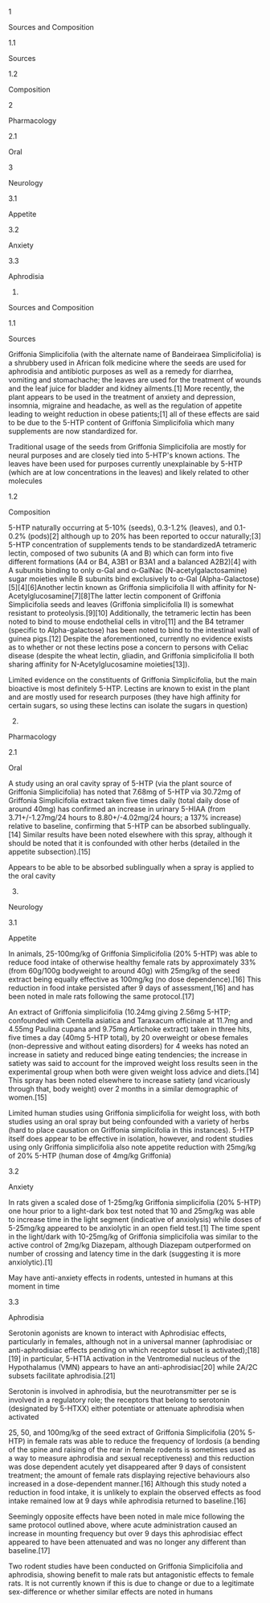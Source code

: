 1

Sources and Composition

1.1

Sources

1.2

Composition

2

Pharmacology

2.1

Oral

3

Neurology

3.1

Appetite

3.2

Anxiety

3.3

Aphrodisia

1.

Sources and Composition

1.1

Sources

Griffonia Simplicifolia (with the alternate name of Bandeiraea Simplicifolia) is a shrubbery used in African folk medicine where the seeds are used for aphrodisia and antibiotic purposes as well as a remedy for diarrhea, vomiting and stomachache; the leaves are used for the treatment of wounds and the leaf juice for bladder and kidney ailments.[1] More recently, the plant appears to be used in the treatment of anxiety and depression, insomnia, migraine and headache, as well as the regulation of appetite leading to weight reduction in obese patients;[1] all of these effects are said to be due to the 5-HTP content of Griffonia Simplicifolia which many supplements are now standardized for.

Traditional usage of the seeds from Griffonia Simplicifolia are mostly for neural purposes and are closely tied into 5-HTP's known actions. The leaves have been used for purposes currently unexplainable by 5-HTP (which are at low concentrations in the leaves) and likely related to other molecules

1.2

Composition

5-HTP naturally occurring at 5-10% (seeds), 0.3-1.2% (leaves), and 0.1-0.2% (pods)[2] although up to 20% has been reported to occur naturally;[3] 5-HTP concentration of supplements tends to be standardizedA tetrameric lectin, composed of two subunits (A and B) which can form into five different formations (A4 or B4, A3B1 or B3A1 and a balanced A2B2)[4] with A subunits binding to only α-Gal and α-GalNac (N-acetylgalactosamine) sugar moieties while B subunits bind exclusively to α-Gal (Alpha-Galactose)[5][4][6]Another lectin known as Griffonia simplicifolia II with affinity for N-Acetylglucosamine[7][8]The latter lectin component of Griffonia Simplicifolia seeds and leaves (Griffonia simplicifolia II) is somewhat resistant to proteolysis.[9][10] Additionally, the tetrameric lectin has been noted to bind to mouse endothelial cells in vitro[11] and the B4 tetramer (specific to Alpha-galactose) has been noted to bind to the intestinal wall of guinea pigs.[12] Despite the aforementioned, currently no evidence exists as to whether or not these lectins pose a concern to persons with Celiac disease (despite the wheat lectin, gliadin, and Griffonia simplicifolia II both sharing affinity for N-Acetylglucosamine moieties[13]).

Limited evidence on the constituents of Griffonia Simplicifolia, but the main bioactive is most definitely 5-HTP. Lectins are known to exist in the plant and are mostly used for research purposes (they have high affinity for certain sugars, so using these lectins can isolate the sugars in question)

2.

Pharmacology

2.1

Oral

A study using an oral cavity spray of 5-HTP (via the plant source of Griffonia Simplicifolia) has noted that 7.68mg of 5-HTP via 30.72mg of Griffonia Simplicifolia extract taken five times daily (total daily dose of around 40mg) has confirmed an increase in urinary 5-HIAA (from 3.71+/-1.27mg/24 hours to 8.80+/-4.02mg/24 hours; a 137% increase) relative to baseline, confirming that 5-HTP can be absorbed sublingually.[14] Similar results have been noted elsewhere with this spray, although it should be noted that it is confounded with other herbs (detailed in the appetite subsection).[15]

Appears to be able to be absorbed sublingually when a spray is applied to the oral cavity

3.

Neurology

3.1

Appetite

In animals, 25-100mg/kg of Griffonia Simplicifolia (20% 5-HTP) was able to reduce food intake of otherwise healthy female rats by approximately 33% (from 60g/100g bodyweight to around 40g) with 25mg/kg of the seed extract being equally effective as 100mg/kg (no dose dependence).[16] This reduction in food intake persisted after 9 days of assessment,[16] and has been noted in male rats following the same protocol.[17]

An extract of Griffonia simplicifolia (10.24mg giving 2.56mg 5-HTP; confounded with Centella asiatica and Taraxacum officinale at 11.7mg and 4.55mg Paulina cupana and 9.75mg Artichoke extract) taken in three hits, five times a day (40mg 5-HTP total), by 20 overweight or obese females (non-depressive and without eating disorders) for 4 weeks has noted an increase in satiety and reduced binge eating tendencies; the increase in satiety was said to account for the improved weight loss results seen in the experimental group when both were given weight loss advice and diets.[14] This spray has been noted elsewhere to increase satiety (and vicariously through that, body weight) over 2 months in a similar demographic of women.[15]

Limited human studies using Griffonia simplicifolia for weight loss, with both studies using an oral spray but being confounded with a variety of herbs (hard to place causation on Griffonia simplicifolia in this instances). 5-HTP itself does appear to be effective in isolation, however, and rodent studies using only Griffonia simplicifolia also note appetite reduction with 25mg/kg of 20% 5-HTP (human dose of 4mg/kg Griffonia)

3.2

Anxiety

In rats given a scaled dose of 1-25mg/kg Griffonia simplicifolia (20% 5-HTP) one hour prior to a light-dark box test noted that 10 and 25mg/kg was able to increase time in the light segment (indicative of anxiolysis) while doses of 5-25mg/kg appeared to be anxiolytic in an open field test.[1] The time spent in the light/dark with 10-25mg/kg of Griffonia simplicifolia was similar to the active control of 2mg/kg Diazepam, although Diazepam outperformed on number of crossing and latency time in the dark (suggesting it is more anxiolytic).[1]

May have anti-anxiety effects in rodents, untested in humans at this moment in time

3.3

Aphrodisia

Serotonin agonists are known to interact with Aphrodisiac effects, particularly in females, although not in a universal manner (aphrodisiac or anti-aphrodisiac effects pending on which receptor subset is activated);[18][19] in particular, 5-HT1A activation in the Ventromedial nucleus of the Hypothalamus (VMN) appears to have an anti-aphrodisiac[20] while 2A/2C subsets facilitate aphrodisia.[21]

Serotonin is involved in aphrodisia, but the neurotransmitter per se is involved in a regulatory role; the receptors that belong to serotonin (designated by 5-HTXX) either potentiate or attenuate aphrodisia when activated

25, 50, and 100mg/kg of the seed extract of Griffonia Simplicifolia (20% 5-HTP) in female rats was able to reduce the frequency of lordosis (a bending of the spine and raising of the rear in female rodents is sometimes used as a way to measure aphrodisia and sexual receptiveness) and this reduction was dose dependent acutely yet disappeared after 9 days of consistent treatment; the amount of female rats displaying rejective behaviours also increased in a dose-dependent manner.[16] Although this study noted a reduction in food intake, it is unlikely to explain the observed effects as food intake remained low at 9 days while aphrodisia returned to baseline.[16]

Seemingly opposite effects have been noted in male mice following the same protocol outlined above, where acute administration caused an increase in mounting frequency but over 9 days this aphrodisiac effect appeared to have been attenuated and was no longer any different than baseline.[17]

Two rodent studies have been conducted on Griffonia Simplicifolia and aphrodisia, showing benefit to male rats but antagonistic effects to female rats. It is not currently known if this is due to change or due to a legitimate sex-difference or whether similar effects are noted in humans


